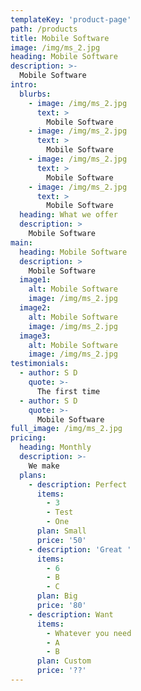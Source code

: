 ```yaml
---
templateKey: 'product-page'
path: /products
title: Mobile Software
image: /img/ms_2.jpg
heading: Mobile Software
description: >-
  Mobile Software
intro:
  blurbs:
    - image: /img/ms_2.jpg
      text: >
        Mobile Software
    - image: /img/ms_2.jpg
      text: >
        Mobile Software
    - image: /img/ms_2.jpg
      text: >
        Mobile Software
    - image: /img/ms_2.jpg
      text: >
        Mobile Software
  heading: What we offer
  description: >
    Mobile Software
main:
  heading: Mobile Software
  description: >
    Mobile Software
  image1:
    alt: Mobile Software
    image: /img/ms_2.jpg
  image2:
    alt: Mobile Software
    image: /img/ms_2.jpg
  image3:
    alt: Mobile Software
    image: /img/ms_2.jpg
testimonials:
  - author: S D
    quote: >-
      The first time 
  - author: S D
    quote: >-
      Mobile Software
full_image: /img/ms_2.jpg
pricing:
  heading: Monthly
  description: >-
    We make 
  plans:
    - description: Perfect
      items:
        - 3 
        - Test
        - One
      plan: Small
      price: '50'
    - description: 'Great '
      items:
        - 6 
        - B
        - C
      plan: Big
      price: '80'
    - description: Want 
      items:
        - Whatever you need
        - A
        - B
      plan: Custom
      price: '??'
---
```

